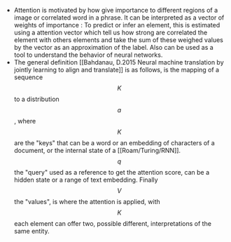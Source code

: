   * Attention is motivated by how give importance to different regions of a image or correlated word in a phrase. It can be interpreted as a vector of weights of importance : To predict or infer an element, this is estimated using a attention vector which tell us how strong are correlated the element with others elements and take the sum of these weighed values by the vector as an approximation of the label. Also can be used as a tool to understand the behavior of neural networks.
  * The general definition [[Bahdanau, D.2015 Neural machine translation by jointly learning to align and translate]] is as follows, is the mapping of a sequence $$K$$ to a distribution $$a$$, where $$K$$ are the "keys" that can be a word or an embedding of characters of a document, or the internal state of a [[Roam/Turing/RNN]]. $$q$$ the "query" used as a reference to get the attention score, can be a hidden state or a range of text embedding. Finally $$V$$ the "values", is where the attention is applied, with $$K$$ each element can offer two, possible different, interpretations of the same entity.